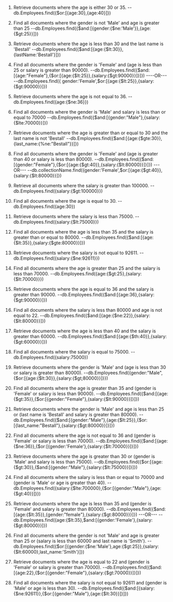 1. Retrieve documents where the age is either 30 or 35.
--db.Employees.find({$or:[{age:30},{age:40}]})

2. Find all documents where the gender is not 'Male' and age is greater than 25
--db.Employees.find({$and:[{gender:{$ne:'Male'}},{age:{$gt:25}}]})

3. Retrieve documents where the age is less than 30 and the last name is 'Bestall'
--db.Employees.find({$and:[{age:{$lt:30}},{lastName:'Bestall'}]})

4. Find all documents where the gender is 'Female' and (age is less than 25 or salary is greater than 90000).
--db.Employees.find({$and:[{age:"Female"},{$or:[{age:{$lt:25}},{salary:{$gt:90000}}]}]})
                                      ----OR---
--db.Employees.find({ gender:'Female',$or:[{age:{$lt:25}},{salary:{$gt:90000}}]})

5. Retrieve documents where the age is not equal to 36.
--db.Employees.find({age:{$ne:36}})

6. Find all documents where the gender is 'Male' and salary is less than or equal to 70000
--db.Employees.find({$and:[{gender:"Male"},{salary:{$lte:70000}}]})

7. Retrieve documents where the age is greater than or equal to 30 and the last name is not 'Bestall'
--db.Employees.find({$and:[{age:{$gte:30}},{last_name:{%ne:"Bestall"}}]})

8. Find all documents where the gender is 'Female' and (age is greater than 40 or salary is less than 80000).
--db.Employees.find({$and:[{gender:"Female"},{$or:[{age:{$gt:40}},{salary:{$lt:80000}}]}]})
                                        ---OR---
--db.collectionName.find({gender:'Female',$or:[{age:{$gt:40}},{salary:{$lt:80000}}]})

9. Retrieve all documents where the salary is greater than 100000.
--db.Employees.find({salary:{$gt:100000}})

10. Find all documents where the age is equal to 30.
--db.Employees.find({age:30})

11. Retrieve documents where the salary is less than 75000.
--db.Employees.find({salary:{$lt:75000}})

12. Find all documents where the age is less than 35 and the salary is greater than or equal to 80000.
--db.Employees.find({$and:[{age:{$lt:35}},{salary:{$gte:80000}}]})

13. Retrieve documents where the salary is not equal to 92611.
--db.Employees.find({salary:{$ne:92611}})

14. Find all documents where the age is greater than 25 and the salary is less than 70000.
--db.Employees.find({age:{$gt:25},{salary:{$lt:70000}}})

15. Retrieve documents where the age is equal to 36 and the salary is greater than 90000.
--db.Employees.find({$and:[{age:36},{salary:{$gt:90000}}]})

16. Find all documents where the salary is less than 80000 and age is not equal to 22.
--db.Employees.find({$and:[{age:{$ne:22}},{salary:{$lt:80000}}]})

17. Retrieve documents where the age is less than 40 and the salary is greater than 60000.
--db.Employees.find({$and:[{age:{$th:40}},{salary:{$gt:60000}}]})

18. Find all documents where the salary is equal to 75000.
--db.Employees.find({salary:75000})

19. Retrieve documents where the gender is 'Male' and (age is less than 30 or salary is greater than 80000).
--db.Employees.find({gender:"Male",{$or:[{age:{$lt:30}},{salary:{$gt;80000}}]}})

20. Find all documents where the age is greater than 35 and (gender is 'Female' or salary is less than 90000).
--db.Employees.find({$and:[{age:{$gt:35}},{$or:[{gender:"Female"},{salary:{$lt:90000}}]}]})

21. Retrieve documents where the gender is 'Male' and age is less than 25 or (last name is 'Bestall' and salary is greater than 80000).
--db.Employees.find({$and:[{gender:"Male"},{age:{$lt:25}},{$or:[{last_name:"Bestall"},{salary:{$gt:80000}}]}]})

22. Find all documents where the age is not equal to 36 and (gender is 'Female' or salary is less than 70000).
--db.Employees.find({$and:[{age:{$ne:36}},{$or:[{gender:'Female'},{salary:{$lt:70000}}]}]})

23. Retrieve documents where the age is greater than 30 or (gender is 'Male' and salary is less than 75000).
--db.Employees.find({$or:[{age:{$gt:30}},{$and:[{gender:"Male"},{salary:{$lt:75000}}]}]})

24. Find all documents where the salary is less than or equal to 70000 and (gender is 'Male' or age is greater than 40).
--db.Employees.find({salary:{$lte:700000},{$or:[{gender:"Male"},{age:{$gt:40}}]}})

25. Retrieve documents where the age is less than 35 and (gender is 'Female' and salary is greater than 80000).
--db.Employees.find({$and:[{age:{$lt:35}},{gender:"female"},{salary:{$gt:80000}}}]})
                                ---OR---
--db.Employees.find({age:{$lt:35},$and:[{gender:'Female'},{salary:{$gt:80000}}]})


26. Find all documents where the gender is not 'Male' and age is greater than 25 or (salary is less than 60000 and last name is 'Smith').
--db.Employees.find({$or:[{gender:{$ne:'Male'},age:{$gt:25}},{salary:{$lt:60000},last_name:'Smith'}]})

27. Retrieve documents where the age is equal to 22 and (gender is 'Female' or salary is greater than 70000).
--db.Employees.find({$and:[{age:22},{$or:[{gender:"Female"},{salary:{$gt:70000}}]}]})

28. Find all documents where the salary is not equal to 92611 and (gender is 'Male' or age is less than 30).
--db.Employees.find({$and:[{salary:{$ne:92611}},{$or:[{gender:"Male"},{age:{$lt:30}}]}]})

